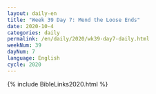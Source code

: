 ```yaml
---
layout: daily-en
title: "Week 39 Day 7: Mend the Loose Ends"
date: 2020-10-4 
categories: daily
permalink: /en/daily/2020/wk39-day7-daily.html
weekNum: 39
dayNum: 7
language: English
cycle: 2020
---
```


{% include BibleLinks2020.html %} 
